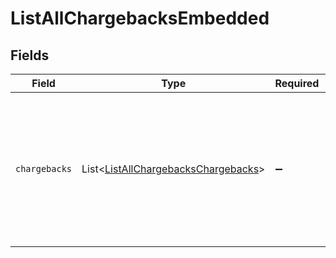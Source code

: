 # ListAllChargebacksEmbedded


## Fields

| Field                                                                                                                                                  | Type                                                                                                                                                   | Required                                                                                                                                               | Description                                                                                                                                            |
| ------------------------------------------------------------------------------------------------------------------------------------------------------ | ------------------------------------------------------------------------------------------------------------------------------------------------------ | ------------------------------------------------------------------------------------------------------------------------------------------------------ | ------------------------------------------------------------------------------------------------------------------------------------------------------ |
| `chargebacks`                                                                                                                                          | List\<[ListAllChargebacksChargebacks](../../models/operations/ListAllChargebacksChargebacks.md)>                                                       | :heavy_minus_sign:                                                                                                                                     | A list of chargeback objects. For a complete reference of<br/>the chargeback object, refer to the [Get chargeback endpoint](get-chargeback) documentation. |